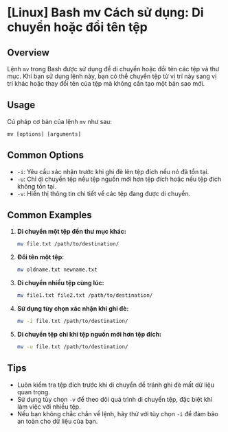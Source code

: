 # [Linux] Bash mv Cách sử dụng: Di chuyển hoặc đổi tên tệp

## Overview
Lệnh `mv` trong Bash được sử dụng để di chuyển hoặc đổi tên các tệp và thư mục. Khi bạn sử dụng lệnh này, bạn có thể chuyển tệp từ vị trí này sang vị trí khác hoặc thay đổi tên của tệp mà không cần tạo một bản sao mới.

## Usage
Cú pháp cơ bản của lệnh `mv` như sau:
```
mv [options] [arguments]
```

## Common Options
- `-i`: Yêu cầu xác nhận trước khi ghi đè lên tệp đích nếu nó đã tồn tại.
- `-u`: Chỉ di chuyển tệp nếu tệp nguồn mới hơn tệp đích hoặc nếu tệp đích không tồn tại.
- `-v`: Hiển thị thông tin chi tiết về các tệp đang được di chuyển.

## Common Examples
1. **Di chuyển một tệp đến thư mục khác:**
   ```bash
   mv file.txt /path/to/destination/
   ```

2. **Đổi tên một tệp:**
   ```bash
   mv oldname.txt newname.txt
   ```

3. **Di chuyển nhiều tệp cùng lúc:**
   ```bash
   mv file1.txt file2.txt /path/to/destination/
   ```

4. **Sử dụng tùy chọn xác nhận khi ghi đè:**
   ```bash
   mv -i file.txt /path/to/destination/
   ```

5. **Di chuyển tệp chỉ khi tệp nguồn mới hơn tệp đích:**
   ```bash
   mv -u file.txt /path/to/destination/
   ```

## Tips
- Luôn kiểm tra tệp đích trước khi di chuyển để tránh ghi đè mất dữ liệu quan trọng.
- Sử dụng tùy chọn `-v` để theo dõi quá trình di chuyển tệp, đặc biệt khi làm việc với nhiều tệp.
- Nếu bạn không chắc chắn về lệnh, hãy thử với tùy chọn `-i` để đảm bảo an toàn cho dữ liệu của bạn.